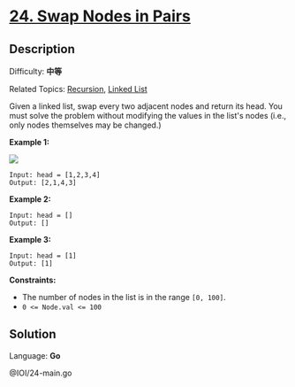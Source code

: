 # [24\. Swap Nodes in Pairs](https://leetcode.cn/problems/swap-nodes-in-pairs/)

## Description

Difficulty: **中等**  

Related Topics: [Recursion](https://leetcode.cn/tag/https://leetcode.cn/tag/recursion//), [Linked List](https://leetcode.cn/tag/https://leetcode.cn/tag/linked-list//)


Given a linked list, swap every two adjacent nodes and return its head. You must solve the problem without modifying the values in the list's nodes (i.e., only nodes themselves may be changed.)

**Example 1:**

![](https://assets.leetcode.com/uploads/2020/10/03/swap_ex1.jpg)

```
Input: head = [1,2,3,4]
Output: [2,1,4,3]
```

**Example 2:**

```
Input: head = []
Output: []
```

**Example 3:**

```
Input: head = [1]
Output: [1]
```

**Constraints:**

*   The number of nodes in the list is in the range `[0, 100]`.
*   `0 <= Node.val <= 100`


## Solution

Language: **Go**

@IOI/24-main.go
